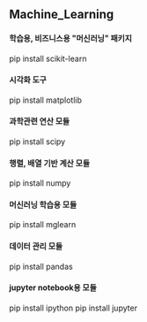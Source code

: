 ## Machine_Learning

#### 학습용, 비즈니스용 "머신러닝" 패키지
pip install scikit-learn

#### 시각화 도구
pip install matplotlib

#### 과학관련 연산 모듈
pip install scipy

#### 행렬, 배열 기반 계산 모듈
pip install numpy

#### 머신러닝 학습용 모듈
pip install mglearn

#### 데이터 관리 모듈
pip install pandas

#### jupyter notebook용 모듈
pip install ipython
pip install jupyter
